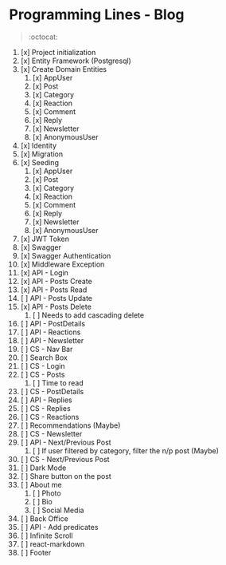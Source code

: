 # Programming Lines - Blog

> :octocat:

1. [x] Project initialization
2. [x] Entity Framework (Postgresql)
3. [x] Create Domain Entities
   1. [x]  AppUser
   2. [x]  Post
   3. [x]  Category
   4. [x]  Reaction
   5. [x]  Comment
   6. [x]  Reply
   7. [x]  Newsletter
   8. [x]  AnonymousUser
4. [x] Identity
5. [x] Migration
6. [x] Seeding
   1. [x]  AppUser
   2. [x]  Post
   3. [x]  Category
   4. [x]  Reaction
   5. [x]  Comment
   6. [x]  Reply
   7. [x]  Newsletter
   8. [x]  AnonymousUser
7. [x] JWT Token
8. [x] Swagger
9. [x] Swagger Authentication
10. [x] Middleware Exception
11. [x] API - Login
12. [x] API - Posts Create
13. [x] API - Posts Read
14. [ ] API - Posts Update
15. [x] API - Posts Delete
    1.  [ ] Needs to add cascading delete
16. [ ] API - PostDetails
17. [ ] API - Reactions
18. [ ] API - Newsletter
19. [ ] CS - Nav Bar
20. [ ] Search Box
21. [ ] CS - Login  
22. [ ] CS - Posts
    1.  [ ] Time to read
23. [ ] CS - PostDetails
24. [ ] API - Replies
25. [ ] CS - Replies
26. [ ] CS - Reactions
27. [ ] Recommendations (Maybe)
28. [ ] CS - Newsletter
29. [ ] API - Next/Previous Post
    1.  [ ] If user filtered by category, filter the n/p post (Maybe)
30. [ ] CS - Next/Previous Post
31. [ ] Dark Mode
32. [ ] Share button on the post
33. [ ] About me
    1.  [ ] Photo
    2.  [ ] Bio
    3.  [ ] Social Media
34. [ ] Back Office
35. [ ] API - Add predicates
36. [ ] Infinite Scroll
37. [ ] react-markdown
38. [ ] Footer
